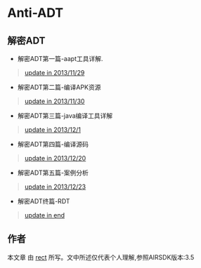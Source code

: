 Anti-ADT
========

## 解密ADT

* 解密ADT第一篇-aapt工具详解.
> [update in 2013/11/29](http://www.shadowkong.com/archives/1393)

* 解密ADT第二篇-编译APK资源
> [update in 2013/11/30](http://www.shadowkong.com/archives/1408)

* 解密ADT第三篇-java编译工具详解
> [update in 2013/12/1](http://www.shadowkong.com/archive/1429)

* 解密ADT第四篇-编译源码
> [update in 2013/12/20](http://www.shadowkong.com/archives/1460)

* 解密ADT第五篇-案例分析
> [update in 2013/12/23](http://www.shadowkong.com/archives/1476)

* 解密ADT终篇-RDT
> [update in end](http://www.shadowkong.com/archives/1512)

## 作者

本文章 由  [rect](http://www.shadowkong.com/) 所写。文中所述仅代表个人理解,参照AIRSDK版本:3.5

